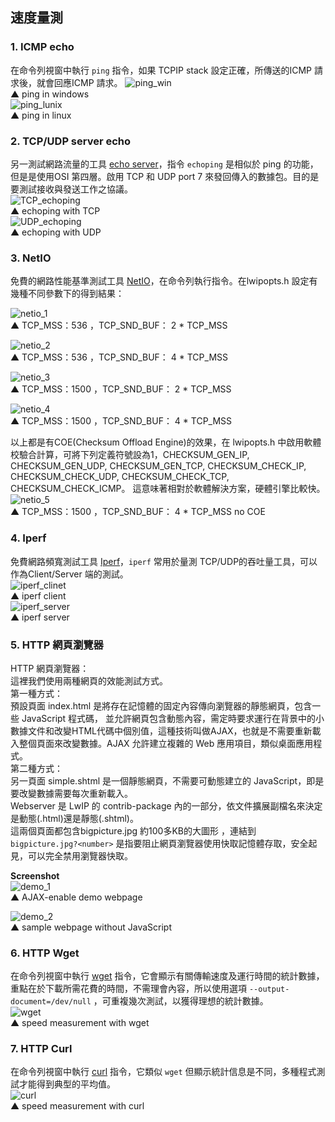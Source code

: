 ## 速度量測 ##

### 1. ICMP echo ###
在命令列視窗中執行 `ping` 指令，如果 TCPIP stack 設定正確，所傳送的ICMP 請求後，就會回應ICMP 請求。
![ping_win](https://lh6.googleusercontent.com/-4VvpVTDf29E/UtjaPhIWRxI/AAAAAAAAAYs/G6flcgMFbzI/w669-h278-no/mb9af314l_ax88796c_ping_ip_windows.jpg)  
▲ ping in windows  
![ping_lunix](https://lh6.googleusercontent.com/-hk0TKsY3gs0/UtjaPTRDnLI/AAAAAAAAAZg/-GkmIekRVao/w667-h324-no/mb9af314l_ax88796c_ping_ip_linux.jpg)  
▲ ping in linux  

### 2. TCP/UDP server echo ###
另一測試網路流量的工具 [echo server][ECHOPING]，指令 `echoping` 是相似於 ping 的功能，但是是使用OSI 第四層。啟用 TCP 和 UDP port 7 來發回傳入的數據包。目的是要測試接收與發送工作之協議。  
![TCP_echoping](https://lh4.googleusercontent.com/-kQ0FDgIWWrA/UtjaL0EV0bI/AAAAAAAAAZQ/KfC_nOF2u5E/w667-h270-no/mb9af314l_ax88796c_echoping_tcp_linux.jpg)  
▲ echoping with TCP  
![UDP_echoping](https://lh6.googleusercontent.com/-HxsNlHVWDnM/UtjaLxcU1dI/AAAAAAAAAZY/jj0LkQAVIbo/w667-h198-no/mb9af314l_ax88796c_echoping_udp_linux.jpg)   
▲ echoping with UDP   

### 3. NetIO ###
免費的網路性能基準測試工具 [NetIO][NETIO]，在命令列執行指令。在lwipopts.h 設定有幾種不同參數下的得到結果：

![netio_1](https://lh3.googleusercontent.com/-Pnuoo8tB-Kk/UtjaNx98eLI/AAAAAAAAAYY/D9zh_jeIoYg/w669-h278-no/mb9af314l_ax88796c_netio_s2_536.jpg)   
▲ TCP\_MSS：536 ，TCP\_SND\_BUF： 2 * TCP\_MSS  

![netio_2](https://lh3.googleusercontent.com/-LDlpxx_PwYk/UtjaPG-bB8I/AAAAAAAAAYk/dABTpg0cILo/w669-h278-no/mb9af314l_ax88796c_netio_s4_536.jpg)  
▲ TCP\_MSS：536 ，TCP\_SND\_BUF： 4 * TCP\_MSS  

![netio_3](https://lh6.googleusercontent.com/-RNVqIR0lBqA/UtjaN1jZsLI/AAAAAAAAAYA/6VuNGrmuyzU/w669-h278-no/mb9af314l_ax88796c_netio_s2_1500.jpg)  
▲ TCP\_MSS：1500 ，TCP\_SND\_BUF： 2 * TCP\_MSS  

![netio_4](https://lh4.googleusercontent.com/-bwrQloVKOvs/UtjaOEgOtkI/AAAAAAAAAYc/eNR6QZYS-8o/w669-h278-no/mb9af314l_ax88796c_netio_s4_1500.jpg)  
▲ TCP\_MSS：1500 ，TCP\_SND\_BUF： 4 * TCP\_MSS  

以上都是有COE(Checksum Offload Engine)的效果，在 lwipopts.h 中啟用軟體校驗合計算，可將下列定義符號設為1，CHECKSUM_GEN\_IP, CHECKSUM\_GEN\_UDP, CHECKSUM\_GEN\_TCP, CHECKSUM\_CHECK\_IP, CHECKSUM\_CHECK\_UDP, CHECKSUM\_CHECK\_TCP, CHECKSUM\_CHECK\_ICMP。
這意味著相對於軟體解決方案，硬體引擎比較快。
![netio_5](https://lh3.googleusercontent.com/-ruXcbDv5A2E/UtjaOaZ-tEI/AAAAAAAAAYQ/EZAV8S5qta8/w669-h278-no/mb9af314l_ax88796c_netio_s4_1500_software.jpg)  
▲ TCP\_MSS：1500 ，TCP\_SND\_BUF： 4 * TCP\_MSS no COE  

### 4. Iperf ###
免費網路頻寬測試工具 [Iperf][IPERF]，`iperf` 常用於量測 TCP/UDP的吞吐量工具，可以作為Client/Server 端的測試。  
![iperf_clinet](https://lh4.googleusercontent.com/-wilW3cLlcZI/UtjaMU4YyLI/AAAAAAAAAXc/0MTZeKTmras/w669-h358-no/mb9af314l_ax88796c_ipref_client.jpg)    
▲ iperf client  
![iperf_server](https://lh6.googleusercontent.com/-63eLrWYWjDU/UtjaMnsRGMI/AAAAAAAAAX4/v3dZuewGgCw/w669-h358-no/mb9af314l_ax88796c_ipref_server.jpg)  
▲ iperf server  
 
### 5. HTTP 網頁瀏覽器   
  
HTTP 網頁瀏覽器：   
這裡我們使用兩種網頁的效能測試方式。  
第一種方式：  
預設頁面 index.html 是將存在記憶體的固定內容傳向瀏覽器的靜態網頁，包含一些 JavaScript 程式碼， 並允許網頁包含動態內容，需定時要求運行在背景中的小數據文件和改變HTML代碼中個別值，這種技術叫做AJAX，也就是不需要重新載入整個頁面來改變數據。AJAX 允許建立複雜的 Web 應用項目，類似桌面應用程式。  
第二種方式：  
另一頁面 simple.shtml 是一個靜態網頁，不需要可動態建立的 JavaScript，即是要改變數據需要每次重新載入。  
Webserver 是 LwIP 的 contrib-package 內的一部分，依文件擴展副檔名來決定是動態(.html)還是靜態(.shtml)。  
這兩個頁面都包含bigpicture.jpg 約100多KB的大圖形 ，連結到 `bigpicture.jpg?<number>` 是指要阻止網頁瀏覽器使用快取記憶體存取，安全起見，可以完全禁用瀏覽器快取。  

**Screenshot**  
![demo_1](https://lh4.googleusercontent.com/-eFfEOypyFNY/UtjaMzPj4TI/AAAAAAAAAX8/EUkxvHmKTZA/w620-h659-no/mb9af314l_ax88796c_lwip_demo1.jpg)  
▲ AJAX-enable demo webpage    

![demo_2](https://lh4.googleusercontent.com/-2EJV1tyEbKE/UtjaNKovw5I/AAAAAAAAAX0/mwxzR7hyJDM/w742-h659-no/mb9af314l_ax88796c_lwip_demo2.jpg)  
▲ sample webpage without JavaScript  

### 6. HTTP Wget ###
在命令列視窗中執行 [wget][WGET] 指令，它會顯示有關傳輸速度及運行時間的統計數據，重點在於下載所需花費的時間，不需理會內容，所以使用選項 `--output-document=/dev/null` ，可重複幾次測試，以獲得理想的統計數據。  
![wget](https://lh4.googleusercontent.com/-oBPgqnJVWM8/UtjaP0VxGyI/AAAAAAAAAY0/NTN_nIyBACU/w669-h438-no/mb9af314l_ax88796c_wget_bigjpg.jpg)  
▲ speed measurement with wget    

### 7. HTTP Curl ###
在命令列視窗中執行 [curl][CURL] 指令，它類似 `wget` 但顯示統計信息是不同，多種程式測試才能得到典型的平均值。  
![curl](https://lh4.googleusercontent.com/-OKG0xuSuEu4/UtjaLznGsCI/AAAAAAAAAXU/AuY1-5FbPSg/w669-h422-no/mb9af314l_ax88796c_curl_bigpicture.jpg)  
▲ speed measurement with curl  


[ECHOPING]:http://echoping.sourceforge.net/ "echoping"
[NETIO]: http://www.ars.de/ars/ars.nsf/docs/netio "NETIO  network throughput benchmark"
[IPERF]: http://sourceforge.net/projects/iperf/ "iperf"
[WGET]: http://sourceforge.net/projects/wget/ "wget"
[CURL]: http://sourceforge.net/projects/curl/ "curl"